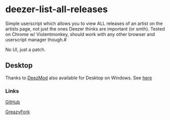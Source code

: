 # deezer-list-all-releases
Simple userscript which allows you to view ALL releases of an artist on the artists page, not just the ones Deezer thinks are important (or smth). Tested on Chrome w/ Violentmonkey, should work with any other browser and userscript manager though.#

No UI, just a patch.

## Desktop
Thanks to [DeezMod](https://github.com/bababoi-2/DeezMod/) also available for Desktop on Windows. See [here](https://github.com/bababoi-2/DeezMod/blob/main/plugins/display_all_songs.js)

### Links
[GitHub](https://github.com/bababoi-2/deezer-list-all-releases)

[GreazyFork](https://greasyfork.org/en/scripts/512988-deezer-list-all-releases)
